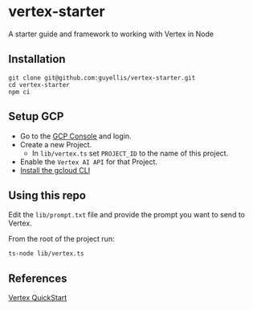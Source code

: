 # vertex-starter

A starter guide and framework to working with Vertex in Node

## Installation

```
git clone git@github.com:guyellis/vertex-starter.git
cd vertex-starter
npm ci
```

## Setup GCP

- Go to the [GCP Console](https://console.cloud.google.com/) and login.
- Create a new Project.
  - In `lib/vertex.ts` set `PROJECT_ID` to the name of this project.
- Enable the `Vertex AI API` for that Project.
- [Install the gcloud CLI](https://cloud.google.com/sdk/docs/install)

## Using this repo

Edit the `lib/prompt.txt` file and provide the prompt you want to send to Vertex.

From the root of the project run:

```
ts-node lib/vertex.ts
```

## References

[Vertex QuickStart](https://cloud.google.com/vertex-ai/docs/generative-ai/start/quickstarts/api-quickstart)
